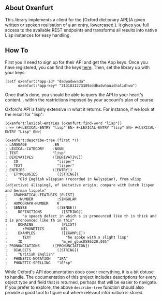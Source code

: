 ## About Oxenfurt
This library implements a client for the [Oxford dictionary API](A given written or spoken realisation of a an entry, lowercased.). It gives you full access to the available REST endpoints and transforms all results into native Lisp instances for easy handling.

## How To
First you'll need to sign up for their API and get the App keys. Once you have registered, you can find the keys [here](https://developer.oxforddictionaries.com/admin/applications). Then, set the library up with your keys:

    (setf oxenfurt:*app-id* "dadwadwwada"
          oxenfurt:*app-key* "2131831273189addhadwhauidhalidhwa")

Once that's done, you should be able to query the API to your heart's content... within the restrictions imposed by your account's plan of course.

Oxford's API is fairly extensive in what it returns. For instance, if we look at the result for "lisp":

    (oxenfurt:lexical-entries (oxenfurt:find-word "lisp"))
    ; => (#<LEXICAL-ENTRY "lisp" EN> #<LEXICAL-ENTRY "lisp" EN> #<LEXICAL-ENTRY "Lisp" EN>)
    
    (oxenfurt:describe-tree (first *))
    ; LANGUAGE            :EN
    ; LEXICAL-CATEGORY    :NOUN
    ; TEXT                "lisp"
    ; DERIVATIVES         ([DERIVATIVE])
    ;   ID                  "lisper"
    ;   TEXT                "lisper"
    ; ENTRIES             ([ENTRY])
    ;   ETYMOLOGIES         ([STRING])
    ;     "Old English wlispian (recorded in Äwlyspian), from wlisp (adjective) âlispingâ, of imitative origin; compare with Dutch lispen and German lispeln"
    ;   GRAMMATICAL-FEATURES [PLIST]
    ;     :NUMBER           :SINGULAR
    ;   HOMOGRAPH-NUMBER    0
    ;   SENSES              ([SENSE])
    ;     DEFINITIONS         ([STRING])
    ;       "a speech defect in which s is pronounced like th in thick and z is pronounced like th in this"
    ;     DOMAINS             [PLIST]
    ;       :PHONETICS        NIL
    ;     EXAMPLES            ([EXAMPLE])
    ;       TEXT                "he spoke with a slight lisp"
    ;     ID                  "m_en_gbus0586220.005"
    ; PRONUNCIATIONS      ([PRONUNCIATION])
    ;   DIALECTS            ([STRING])
    ;     "British English"
    ;   PHONETIC-NOTATION   "IPA"
    ;   PHONETIC-SPELLING   "lÉªsp"

While Oxford's API documentation does cover everything, it is a bit obtuse to handle. The documentation of this project includes descriptions for every object type and field that is returned, perhaps that will be easier to navigate. If you prefer to explore, the above `describe-tree` function should also provide a good tool to figure out where relevant information is stored.
